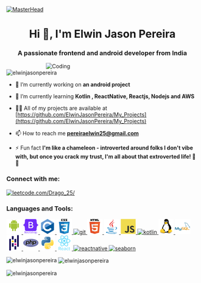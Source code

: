 [![MasterHead](https://www.reddit.com/media?url=https%3A%2F%2Fexternal-preview.redd.it%2Fs_Nqv1ddETwFTiJlGJBXKGEpBK2-HQz-K3IWmp2aauM.gif%3Fwidth%3D1366%26format%3Dmp4%26s%3Db0f61e520e337955a840227bcb635d4bd542f001)](https://ElwinJasonPereira.io)
<h1 align="center">Hi 👋, I'm Elwin Jason Pereira</h1>
<h3 align="center">A passionate frontend and android developer from India</h3>
<img align="right" alt="Coding" width="400" src="https://media1.tenor.com/m/rePDfDWO3XoAAAAd/hacking.gif">
<p align="left"> <img src="https://komarev.com/ghpvc/?username=elwinjasonpereira&label=Profile%20views&color=0e75b6&style=flat" alt="elwinjasonpereira" /> </p>

- 🔭 I’m currently working on **an android project**

- 🌱 I’m currently learning **Kotlin , ReactNative, Reactjs, Nodejs and AWS**

- 👨‍💻 All of my projects are available at [https://github.com/ElwinJasonPereira/My_Projects](https://github.com/ElwinJasonPereira/My_Projects)

- 📫 How to reach me **pereiraelwin25@gmail.com**

- ⚡ Fun fact **I'm like a chameleon - introverted around folks I don't vibe with, but once you crack my trust, I'm all about that extroverted life! 🦎✨**

<h3 align="left">Connect with me:</h3>
<p align="left">
<a href="https://www.leetcode.com/Drago_25/" target="blank"><img align="center" src="https://raw.githubusercontent.com/rahuldkjain/github-profile-readme-generator/master/src/images/icons/Social/leet-code.svg" alt="leetcode.com/Drago_25/" height="30" width="40" /></a>
</p>

<h3 align="left">Languages and Tools:</h3>
<p align="left"> <a href="https://developer.android.com" target="_blank" rel="noreferrer"> <img src="https://raw.githubusercontent.com/devicons/devicon/master/icons/android/android-original-wordmark.svg" alt="android" width="40" height="40"/> </a> <a href="https://getbootstrap.com" target="_blank" rel="noreferrer"> <img src="https://raw.githubusercontent.com/devicons/devicon/master/icons/bootstrap/bootstrap-plain-wordmark.svg" alt="bootstrap" width="40" height="40"/> </a> <a href="https://www.cprogramming.com/" target="_blank" rel="noreferrer"> <img src="https://raw.githubusercontent.com/devicons/devicon/master/icons/c/c-original.svg" alt="c" width="40" height="40"/> </a> <a href="https://www.w3schools.com/css/" target="_blank" rel="noreferrer"> <img src="https://raw.githubusercontent.com/devicons/devicon/master/icons/css3/css3-original-wordmark.svg" alt="css3" width="40" height="40"/> </a> <a href="https://git-scm.com/" target="_blank" rel="noreferrer"> <img src="https://www.vectorlogo.zone/logos/git-scm/git-scm-icon.svg" alt="git" width="40" height="40"/> </a> <a href="https://www.w3.org/html/" target="_blank" rel="noreferrer"> <img src="https://raw.githubusercontent.com/devicons/devicon/master/icons/html5/html5-original-wordmark.svg" alt="html5" width="40" height="40"/> </a> <a href="https://www.java.com" target="_blank" rel="noreferrer"> <img src="https://raw.githubusercontent.com/devicons/devicon/master/icons/java/java-original.svg" alt="java" width="40" height="40"/> </a> <a href="https://developer.mozilla.org/en-US/docs/Web/JavaScript" target="_blank" rel="noreferrer"> <img src="https://raw.githubusercontent.com/devicons/devicon/master/icons/javascript/javascript-original.svg" alt="javascript" width="40" height="40"/> </a> <a href="https://kotlinlang.org" target="_blank" rel="noreferrer"> <img src="https://www.vectorlogo.zone/logos/kotlinlang/kotlinlang-icon.svg" alt="kotlin" width="40" height="40"/> </a> <a href="https://www.linux.org/" target="_blank" rel="noreferrer"> <img src="https://raw.githubusercontent.com/devicons/devicon/master/icons/linux/linux-original.svg" alt="linux" width="40" height="40"/> </a> <a href="https://www.mysql.com/" target="_blank" rel="noreferrer"> <img src="https://raw.githubusercontent.com/devicons/devicon/master/icons/mysql/mysql-original-wordmark.svg" alt="mysql" width="40" height="40"/> </a> <a href="https://pandas.pydata.org/" target="_blank" rel="noreferrer"> <img src="https://raw.githubusercontent.com/devicons/devicon/2ae2a900d2f041da66e950e4d48052658d850630/icons/pandas/pandas-original.svg" alt="pandas" width="40" height="40"/> </a> <a href="https://www.php.net" target="_blank" rel="noreferrer"> <img src="https://raw.githubusercontent.com/devicons/devicon/master/icons/php/php-original.svg" alt="php" width="40" height="40"/> </a> <a href="https://www.python.org" target="_blank" rel="noreferrer"> <img src="https://raw.githubusercontent.com/devicons/devicon/master/icons/python/python-original.svg" alt="python" width="40" height="40"/> </a> <a href="https://reactjs.org/" target="_blank" rel="noreferrer"> <img src="https://raw.githubusercontent.com/devicons/devicon/master/icons/react/react-original-wordmark.svg" alt="react" width="40" height="40"/> </a> <a href="https://reactnative.dev/" target="_blank" rel="noreferrer"> <img src="https://reactnative.dev/img/header_logo.svg" alt="reactnative" width="40" height="40"/> </a> <a href="https://seaborn.pydata.org/" target="_blank" rel="noreferrer"> <img src="https://seaborn.pydata.org/_images/logo-mark-lightbg.svg" alt="seaborn" width="40" height="40"/> </a> </p>

<p><img align="left" src="https://github-readme-stats.vercel.app/api/top-langs?username=elwinjasonpereira&show_icons=true&locale=en&layout=compact" alt="elwinjasonpereira" /></p>

<p>&nbsp;<img align="center" src="https://github-readme-stats.vercel.app/api?username=elwinjasonpereira&show_icons=true&locale=en" alt="elwinjasonpereira" /></p>

<p><img align="center" src="https://github-readme-streak-stats.herokuapp.com/?user=elwinjasonpereira&" alt="elwinjasonpereira" /></p>
